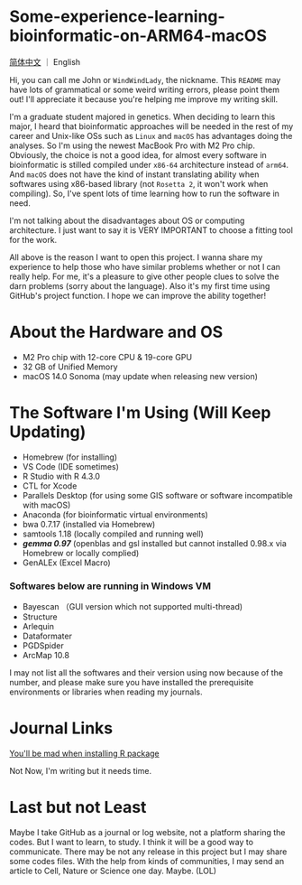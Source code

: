 # Some-experience-learning-bioinformatic-on-ARM64-macOS
[简体中文](README-CN.md) ｜ English

Hi, you can call me John or `WindWindLady`, the nickname. This `README` may have lots of grammatical or some weird writing errors, please point them out! I'll appreciate it because you're helping me improve my writing skill.

I'm a graduate student majored in genetics. When deciding to learn this major, I heard that bioinformatic approaches will be needed in the rest of my career and Unix-like OSs such as `Linux` and `macOS` has advantages doing the analyses. So I'm using the newest MacBook Pro with M2 Pro chip. Obviously, the choice is not a good idea, for almost every software in bioinformatic is stilled compiled under `x86-64` architecture instead of `arm64`. And `macOS` does not have the kind of instant translating ability when softwares using x86-based library (not `Rosetta 2`, it won't work when compiling). So, I've spent lots of time learning how to run the software in need. 

I'm not talking about the disadvantages about OS or computing architecture. I just want to say it is VERY IMPORTANT to choose a fitting tool for the work.

All above is the reason I want to open this project. I wanna share my experience to help those who have similar problems whether or not I can really help. For me, it's a pleasure to give other people clues to solve the darn problems (sorry about the language). Also it's my first time using GitHub's project function. I hope we can improve the ability together!

# About the Hardware and OS
- M2 Pro chip with 12-core CPU & 19-core GPU
- 32 GB of Unified Memory
- macOS 14.0 Sonoma (may update when releasing new version)

# The Software I'm Using (Will Keep Updating)

- Homebrew (for installing)
- VS Code (IDE sometimes)
- R Studio with R 4.3.0
- CTL for Xcode
- Parallels Desktop (for using some GIS software or software incompatible with macOS)
- Anaconda (for bioinformatic virtual environments)
- bwa 0.7.17 (installed via Homebrew)
- samtools 1.18 (locally compiled and running well)
- ***gemma 0.97*** (openblas and gsl installed but cannot installed 0.98.x via Homebrew or locally complied)
- GenALEx (Excel Macro)

### Softwares below are running in Windows VM
- Bayescan （GUI version which not supported multi-thread)
- Structure 
- Arlequin 
- Dataformater 
- PGDSpider 
- ArcMap 10.8

I may not list all the softwares and their version using now because of the number, and please make sure you have installed the prerequisite environments or libraries when reading my journals.

# Journal Links

[You'll be mad when installing R package](EN-Journals/gradientForest.md)

Not Now, I'm writing but it needs time.

# Last but not Least

Maybe I take GitHub as a journal or log website, not a platform sharing the codes. But I want to learn, to study. I think it will be a good way to communicate. There may be not any release in this project but I may share some codes files. With the help from kinds of communities, I may send an article to Cell, Nature or Science one day. Maybe. (LOL)
